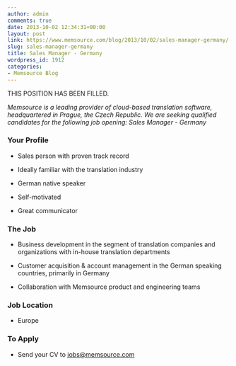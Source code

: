 ```yaml
---
author: admin
comments: true
date: 2013-10-02 12:34:31+00:00
layout: post
link: https://www.memsource.com/blog/2013/10/02/sales-manager-germany/
slug: sales-manager-germany
title: Sales Manager - Germany
wordpress_id: 1912
categories:
- Memsource Blog
---
```


THIS POSITION HAS BEEN FILLED.

_Memsource is a leading provider of cloud-based translation software, headquartered in Prague, the Czech Republic. We are seeking qualified candidates for the following job opening: Sales Manager - Germany_<!-- more -->


### Your Profile





	
  * Sales person with proven track record

	
  * Ideally familiar with the translation industry

	
  * German native speaker

	
  * Self-motivated

	
  * Great communicator




### The Job





	
  * Business development in the segment of translation companies and organizations with in-house translation departments

	
  * Customer acquisition & account management in the German speaking countries, primarily in Germany

	
  * Collaboration with Memsource product and engineering teams




### Job Location





	
  * Europe




### To Apply





	
  * Send your CV to [jobs@memsource.com](mailto:jobs@memsource.com)


